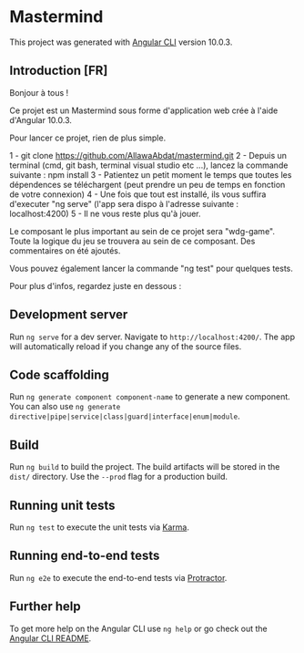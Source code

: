 # Mastermind

This project was generated with [Angular CLI](https://github.com/angular/angular-cli) version 10.0.3.

## Introduction [FR]

Bonjour à tous !

Ce projet est un Mastermind sous forme d'application web crée à l'aide d'Angular 10.0.3.

Pour lancer ce projet, rien de plus simple.

1 - git clone https://github.com/AllawaAbdat/mastermind.git
2 - Depuis un terminal (cmd, git bash, terminal visual studio etc ...), lancez la commande suivante : npm install
3 - Patientez un petit moment le temps que toutes les dépendences se téléchargent (peut prendre un peu de temps en fonction de votre connexion)
4 - Une fois que tout est installé, ils vous suffira d'executer "ng serve" (l'app sera dispo à l'adresse suivante : localhost:4200)
5 - Il ne vous reste plus qu'à jouer.

Le composant le plus important au sein de ce projet sera "wdg-game". Toute la logique du jeu se trouvera au sein de ce composant.
Des commentaires on été ajoutés.

Vous pouvez également lancer la commande "ng test" pour quelques tests.

Pour plus d'infos, regardez juste en dessous :

## Development server

Run `ng serve` for a dev server. Navigate to `http://localhost:4200/`. The app will automatically reload if you change any of the source files.

## Code scaffolding

Run `ng generate component component-name` to generate a new component. You can also use `ng generate directive|pipe|service|class|guard|interface|enum|module`.

## Build

Run `ng build` to build the project. The build artifacts will be stored in the `dist/` directory. Use the `--prod` flag for a production build.

## Running unit tests

Run `ng test` to execute the unit tests via [Karma](https://karma-runner.github.io).

## Running end-to-end tests

Run `ng e2e` to execute the end-to-end tests via [Protractor](http://www.protractortest.org/).

## Further help

To get more help on the Angular CLI use `ng help` or go check out the [Angular CLI README](https://github.com/angular/angular-cli/blob/master/README.md).
